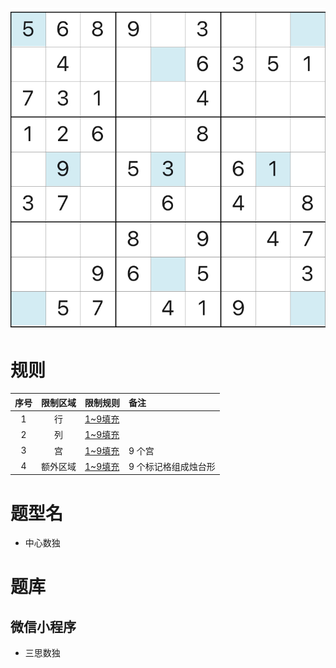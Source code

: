 ![](../../../../../images/sudoku/烛台数独.jpeg)

# 规则

| 序号  | 限制区域 | 限制规则    | 备注          |
|:---:|:----:|:--------|:------------|
|  1  |  行   | [1~9填充] |             |
|  2  |  列   | [1~9填充] |             |
|  3  |  宫   | [1~9填充] | 9 个宫        |
|  4  | 额外区域 | [1~9填充] | 9 个标记格组成烛台形 |

# 题型名

- 中心数独

# 题库

## 微信小程序

- 三思数独

[1~9填充]: ../../../../../rules.md#1~9填充